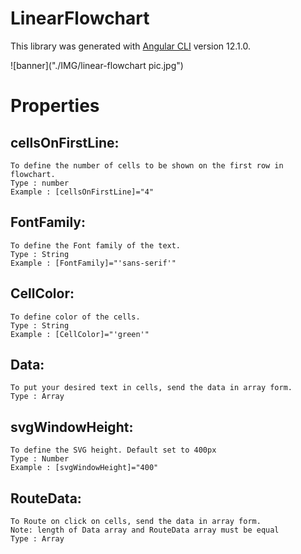 # LinearFlowchart

This library was generated with [Angular CLI](https://github.com/angular/angular-cli) version 12.1.0.

![banner]("./IMG/linear-flowchart pic.jpg")


# Properties
## cellsOnFirstLine:
    To define the number of cells to be shown on the first row in flowchart. 
    Type : number
    Example : [cellsOnFirstLine]="4"

## FontFamily:
    To define the Font family of the text.
    Type : String
    Example : [FontFamily]="'sans-serif'"

## CellColor:
    To define color of the cells.
    Type : String
    Example : [CellColor]="'green'"

## Data:
    To put your desired text in cells, send the data in array form.
    Type : Array

## svgWindowHeight:
    To define the SVG height. Default set to 400px
    Type : Number
    Example : [svgWindowHeight]="400"

## RouteData:
    To Route on click on cells, send the data in array form.
    Note: length of Data array and RouteData array must be equal
    Type : Array
